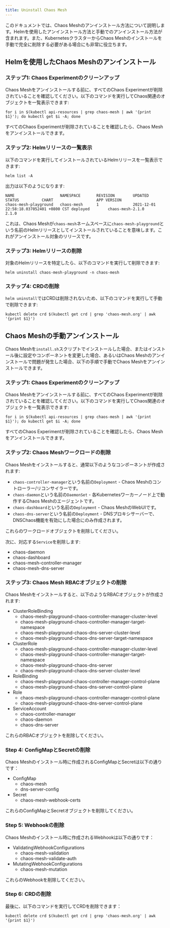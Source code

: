 ```yaml
---
title: Uninstall Chaos Mesh
---
```


このドキュメントでは、Chaos Meshのアンインストール方法について説明します。Helmを使用したアンインストール方法と手動でのアンインストール方法が含まれます。また、KubernetesクラスターからChaos Meshのインストールを手動で完全に削除する必要がある場合にも非常に役立ちます。

## Helmを使用したChaos Meshのアンインストール

### ステップ1: Chaos Experimentのクリーンアップ

Chaos Meshをアンインストールする前に、すべてのChaos Experimentが削除されていることを確認してください。以下のコマンドを実行してChaos関連のオブジェクトを一覧表示できます:

```shell
for i in $(kubectl api-resources | grep chaos-mesh | awk '{print $1}'); do kubectl get $i -A; done
```

すべてのChaos Experimentが削除されていることを確認したら、Chaos Meshをアンインストールできます。

### ステップ2: Helmリリースの一覧表示

以下のコマンドを実行してインストールされているHelmリリースを一覧表示できます:

```shell
helm list -A
```

出力は以下のようになります:

```text
NAME                    NAMESPACE       REVISION        UPDATED                                 STATUS          CHART                   APP VERSION
chaos-mesh-playground   chaos-mesh      1               2021-12-01 22:58:18.037052401 +0800 CST deployed        chaos-mesh-2.1.0        2.1.0
```

これは、Chaos Meshが`chaos-mesh`ネームスペースに`chaos-mesh-playground`という名前のHelmリリースとしてインストールされていることを意味します。これがアンインストール対象のリリースです。

### ステップ3: Helmリリースの削除

対象のHelmリリースを特定したら、以下のコマンドを実行して削除できます:

```shell
helm uninstall chaos-mesh-playground -n chaos-mesh
```

### ステップ4: CRDの削除

`helm uninstall`ではCRDは削除されないため、以下のコマンドを実行して手動で削除できます:

```shell
kubectl delete crd $(kubectl get crd | grep 'chaos-mesh.org' | awk '{print $1}')
```

## Chaos Meshの手動アンインストール

Chaos Meshを`install.sh`スクリプトでインストールした場合、またはインストール後に設定やコンポーネントを変更した場合、あるいはChaos Meshのアンインストールで問題が発生した場合、以下の手順で手動でChaos Meshをアンインストールできます。

### ステップ1: Chaos Experimentのクリーンアップ

Chaos Meshをアンインストールする前に、すべてのChaos Experimentが削除されていることを確認してください。以下のコマンドを実行してChaos関連のオブジェクトを一覧表示できます:

```shell
for i in $(kubectl api-resources | grep chaos-mesh | awk '{print $1}'); do kubectl get $i -A; done
```

すべてのChaos Experimentが削除されていることを確認したら、Chaos Meshをアンインストールできます。

### ステップ2: Chaos Meshワークロードの削除

Chaos Meshをインストールすると、通常以下のようなコンポーネントが作成されます:

- `chaos-controller-manager`という名前の`Deployment` - Chaos Meshのコントローラー/リコンサイラーです。
- `chaos-daemon`という名前の`DaemonSet` - 各Kubernetesワーカーノード上で動作するChaos Meshのエージェントです。
- `chaos-dashboard`という名前の`Deployment` - Chaos MeshのWebUIです。
- `chaos-dns-server`という名前の`Deployment` - DNSプロキシサーバーで、DNSChaos機能を有効にした場合にのみ作成されます。

これらのワークロードオブジェクトを削除してください。

次に、対応する`Service`を削除します:

- chaos-daemon
- chaos-dashboard
- chaos-mesh-controller-manager
- chaos-mesh-dns-server

### ステップ3: Chaos Mesh RBACオブジェクトの削除

Chaos Meshをインストールすると、以下のようなRBACオブジェクトが作成されます:

- ClusterRoleBinding
  - chaos-mesh-playground-chaos-controller-manager-cluster-level
  - chaos-mesh-playground-chaos-controller-manager-target-namespace
  - chaos-mesh-playground-chaos-dns-server-cluster-level
  - chaos-mesh-playground-chaos-dns-server-target-namespace
- ClusterRole
  - chaos-mesh-playground-chaos-controller-manager-cluster-level
  - chaos-mesh-playground-chaos-controller-manager-target-namespace
  - chaos-mesh-playground-chaos-dns-server
  - chaos-mesh-playground-chaos-dns-server-cluster-level
- RoleBinding
  - chaos-mesh-playground-chaos-controller-manager-control-plane
  - chaos-mesh-playground-chaos-dns-server-control-plane
- Role
  - chaos-mesh-playground-chaos-controller-manager-control-plane
  - chaos-mesh-playground-chaos-dns-server-control-plane
- ServiceAccount
  - chaos-controller-manager
  - chaos-daemon
  - chaos-dns-server

これらのRBACオブジェクトを削除してください。

### Step 4: ConfigMapとSecretの削除

Chaos Meshのインストール時に作成されるConfigMapとSecretは以下の通りです：

- ConfigMap
  - chaos-mesh
  - dns-server-config
- Secret
  - chaos-mesh-webhook-certs

これらのConfigMapとSecretオブジェクトを削除してください。

### Step 5: Webhookの削除

Chaos Meshのインストール時に作成されるWebhookは以下の通りです：

- ValidatingWebhookConfigurations
  - chaos-mesh-validation
  - chaos-mesh-validate-auth
- MutatingWebhookConfigurations
  - chaos-mesh-mutation

これらのWebhookを削除してください。

### Step 6: CRDの削除

最後に、以下のコマンドを実行してCRDを削除できます：

```shell
kubectl delete crd $(kubectl get crd | grep 'chaos-mesh.org' | awk '{print $1}')
```